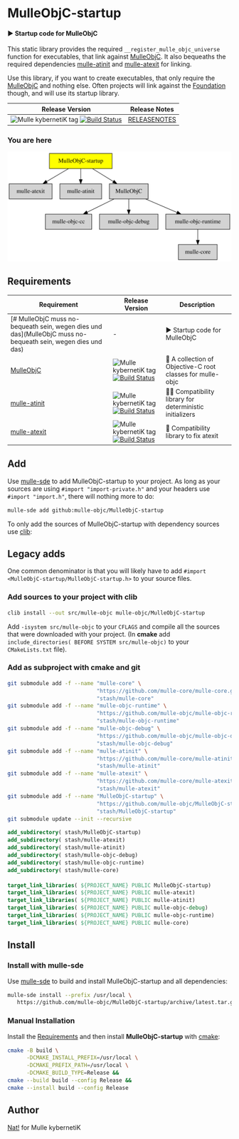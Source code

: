 # MulleObjC-startup

#### ▶️  Startup code for MulleObjC

This static library provides the required `__register_mulle_objc_universe`
function for executables, that link against
[MulleObjC](//github.com/mulle-objc/MulleObjC).
It also bequeaths the required dependencies
[mulle-atinit](//github.com/mulle-core/mulle-atinit) and
[mulle-atexit](//github.com/mulle-core/mulle-atexit) for linking.

Use this library, if you want to create executables, that only
require the [MulleObjC](//github.com/mulle-objc/MulleObjC)
and nothing else. Often projects will link against the
[Foundation](//github.com/MulleFoundation/Foundation) though, and will use
its startup library.



| Release Version                                       | Release Notes
|-------------------------------------------------------|--------------
| ![Mulle kybernetiK tag](https://img.shields.io/github/tag/mulle-objc/MulleObjC-startup.svg) [![Build Status](https://github.com/mulle-objc/MulleObjC-startup/workflows/CI/badge.svg)](//github.com/mulle-objc/MulleObjC-startup/actions) | [RELEASENOTES](RELEASENOTES.md) |






### You are here

![Overview](overview.dot.svg)



## Requirements

|   Requirement         | Release Version  | Description
|-----------------------|------------------|---------------
| [# MulleObjC muss no-bequeath sein, wegen dies und das](MulleObjC muss no-bequeath sein, wegen dies und das) | - | ▶️  Startup code for MulleObjC
| [MulleObjC](https://github.com/mulle-objc/MulleObjC) | ![Mulle kybernetiK tag](https://img.shields.io/github/tag/mulle-objc/MulleObjC.svg) [![Build Status](https://github.com/mulle-objc/MulleObjC/workflows/CI/badge.svg?branch=release)](https://github.com/mulle-objc/MulleObjC/actions/workflows/mulle-sde-ci.yml) | 💎 A collection of Objective-C root classes for mulle-objc
| [mulle-atinit](https://github.com/mulle-core/mulle-atinit) | ![Mulle kybernetiK tag](https://img.shields.io/github/tag/mulle-core/mulle-atinit.svg) [![Build Status](https://github.com/mulle-core/mulle-atinit/workflows/CI/badge.svg?branch=release)](https://github.com/mulle-core/mulle-atinit/actions/workflows/mulle-sde-ci.yml) | 🤱🏼 Compatibility library for deterministic initializers
| [mulle-atexit](https://github.com/mulle-core/mulle-atexit) | ![Mulle kybernetiK tag](https://img.shields.io/github/tag/mulle-core/mulle-atexit.svg) [![Build Status](https://github.com/mulle-core/mulle-atexit/workflows/CI/badge.svg?branch=release)](https://github.com/mulle-core/mulle-atexit/actions/workflows/mulle-sde-ci.yml) | 👼 Compatibility library to fix atexit


## Add

Use [mulle-sde](//github.com/mulle-sde) to add MulleObjC-startup to your project.
As long as your sources are using `#import "import-private.h"` and your headers use `#import "import.h"`, there will nothing more to do:

``` sh
mulle-sde add github:mulle-objc/MulleObjC-startup
```

To only add the sources of MulleObjC-startup with dependency
sources use [clib](https://github.com/clibs/clib):

## Legacy adds

One common denominator is that you will likely have to add
`#import <MulleObjC-startup/MulleObjC-startup.h>` to your source files.


### Add sources to your project with clib

``` sh
clib install --out src/mulle-objc mulle-objc/MulleObjC-startup
```

Add `-isystem src/mulle-objc` to your `CFLAGS` and compile all the
sources that were downloaded with your project. (In **cmake** add
`include_directories( BEFORE SYSTEM src/mulle-objc)` to your `CMakeLists.txt`
file).







### Add as subproject with cmake and git

``` bash
git submodule add -f --name "mulle-core" \
                            "https://github.com/mulle-core/mulle-core.git" \
                            "stash/mulle-core"
git submodule add -f --name "mulle-objc-runtime" \
                            "https://github.com/mulle-objc/mulle-objc-runtime.git" \
                            "stash/mulle-objc-runtime"
git submodule add -f --name "mulle-objc-debug" \
                            "https://github.com/mulle-objc/mulle-objc-debug.git" \
                            "stash/mulle-objc-debug"
git submodule add -f --name "mulle-atinit" \
                            "https://github.com/mulle-core/mulle-atinit.git" \
                            "stash/mulle-atinit"
git submodule add -f --name "mulle-atexit" \
                            "https://github.com/mulle-core/mulle-atexit.git" \
                            "stash/mulle-atexit"
git submodule add -f --name "MulleObjC-startup" \
                            "https://github.com/mulle-objc/MulleObjC-startup" \
                            "stash/MulleObjC-startup"
git submodule update --init --recursive
```

``` cmake
add_subdirectory( stash/MulleObjC-startup)
add_subdirectory( stash/mulle-atexit)
add_subdirectory( stash/mulle-atinit)
add_subdirectory( stash/mulle-objc-debug)
add_subdirectory( stash/mulle-objc-runtime)
add_subdirectory( stash/mulle-core)

target_link_libraries( ${PROJECT_NAME} PUBLIC MulleObjC-startup)
target_link_libraries( ${PROJECT_NAME} PUBLIC mulle-atexit)
target_link_libraries( ${PROJECT_NAME} PUBLIC mulle-atinit)
target_link_libraries( ${PROJECT_NAME} PUBLIC mulle-objc-debug)
target_link_libraries( ${PROJECT_NAME} PUBLIC mulle-objc-runtime)
target_link_libraries( ${PROJECT_NAME} PUBLIC mulle-core)
```


## Install

### Install with mulle-sde

Use [mulle-sde](//github.com/mulle-sde) to build and install MulleObjC-startup and all dependencies:

``` sh
mulle-sde install --prefix /usr/local \
   https://github.com/mulle-objc/MulleObjC-startup/archive/latest.tar.gz
```

### Manual Installation

Install the [Requirements](#Requirements) and then
install **MulleObjC-startup** with [cmake](https://cmake.org):

``` sh
cmake -B build \
      -DCMAKE_INSTALL_PREFIX=/usr/local \
      -DCMAKE_PREFIX_PATH=/usr/local \
      -DCMAKE_BUILD_TYPE=Release &&
cmake --build build --config Release &&
cmake --install build --config Release
```


## Author

[Nat!](https://mulle-kybernetik.com/weblog) for Mulle kybernetiK  



